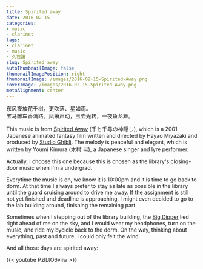 ```yaml
---
title: Spirited away
date: 2016-02-15
categories:
- music
- clarinet
tags:
- clarinet
- music
- 久石譲
slug: Spirited away
autoThumbnailImage: false
thumbnailImagePosition: right
thumbnailImage: /images/2016-02-15-Spirited-Away.png
coverImage: /images/2016-02-15-Spirited-Away.png
metaAlignment: center
---
```


东风夜放花千树，更吹落、星如雨。  
宝马雕车香满路。凤箫声动，玉壶光转，一夜鱼龙舞。
<!--more-->

This music is from [Spirited Away](http://www.imdb.com/title/tt0245429/) (千と千尋の神隠し), which is a 2001 Japanese animated fantasy film written and directed by Hayao Miyazaki and produced by [Studio Ghibli](http://www.ghibli.jp/). The melody is peaceful and elegant, which is written by Youmi Kimura (木村 弓), a Japanese singer and lyre performer.

Actually, I choose this one because this is chosen as the library's closing-door music when I'm a undergrad. 

Everytime the music is on, we know it is 10:00pm and it is time to go back to dorm. At that time I always prefer to stay as late as possible in the library until the guard cruising around to drive me away. If the assignment is still not yet finished and deadline is approaching, I might even decided to go to the lab building around,  finishing the remaining part. 

Sometimes when I stepping out of the library building, the [Big Dipper](https://en.wikipedia.org/wiki/Big_Dipper) lied right ahead of me on the sky, and I would wear my headphones, turn on the music, and ride my bycicle back to the dorm. On the way, thinking about everything, past and future, I could only felt the wind.

And all those days are spirited away:

{{< youtube PzILtO6viiw >}}
